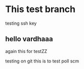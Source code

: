 # This test branch
testing ssh key
## hello vardhaaa 
again this for testZZ 


testing on git
this is to test poll scm
